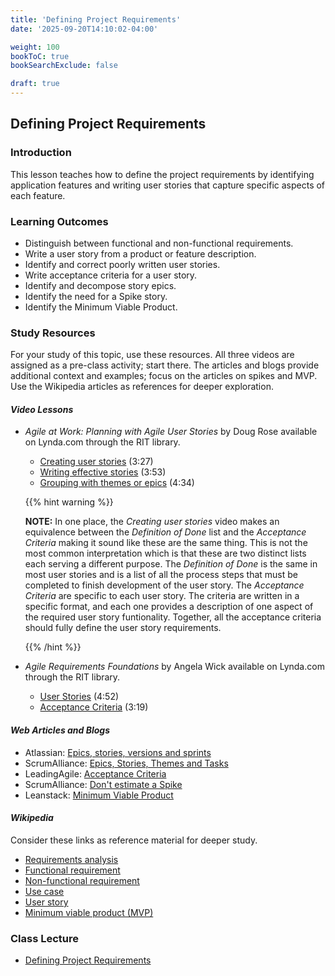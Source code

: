 ```yaml
---
title: 'Defining Project Requirements'
date: '2025-09-20T14:10:02-04:00'

weight: 100
bookToC: true
bookSearchExclude: false

draft: true
---
```


## Defining Project Requirements

### Introduction

This lesson teaches how to define the project requirements by identifying application features and writing user stories that capture specific aspects of each feature.

### Learning Outcomes

* Distinguish between functional and non-functional requirements.
* Write a user story from a product or feature description.
* Identify and correct poorly written user stories.
* Write acceptance criteria for a user story.
* Identify and decompose story epics.
* Identify the need for a Spike story.
* Identify the Minimum Viable Product.

### Study Resources

For your study of this topic, use these resources. All three videos are assigned as a pre-class activity; start there. The articles and blogs provide additional context and examples; focus on the articles on spikes and MVP. Use the Wikipedia articles as references for deeper exploration.

#### *Video Lessons*

* *Agile at Work: Planning with Agile User Stories* by Doug Rose available on Lynda.com through the RIT library.
    * [Creating user stories](https://www.linkedin.com/learning/agile-at-work-planning-with-agile-user-stories/creating-user-stories-2?org=rit.edu) (3:27)
    * [Writing effective stories](https://www.lynda.com/Business-Skills-tutorials/Writing-effective-stories/175074/387214-4.html?org=rit.edu) (3:53)
    * [Grouping with themes or epics](https://www.linkedin.com/learning/agile-at-work-planning-with-agile-user-stories/grouping-with-themes-or-epics-2?org=rit.edu) (4:34)

    {{% hint warning %}}

    **NOTE:** In one place, the *Creating user stories* video makes an equivalence between the *Definition of Done* list and the *Acceptance Criteria* making it sound like these are the same thing. This is not the most common interpretation which is that these are two distinct lists each serving a different purpose. The *Definition of Done* is the same in most user stories and is a list of all the process steps that must be completed to finish development of the user story. The *Acceptance Criteria* are specific to each user story. The criteria are written in a specific format, and each one provides a description of one aspect of the required user story funtionality. Together, all the acceptance criteria should fully define the user story requirements.

    {{% /hint %}}

* *Agile Requirements Foundations* by Angela Wick available on Lynda.com through the RIT library.
    * [User Stories](https://www.linkedin.com/learning/agile-requirements-foundations/user-stories?org=rit.edu) (4:52)
    * [Acceptance Criteria](https://www.linkedin.com/learning/agile-requirements-foundations/acceptance-criteria?org=rit.edu) (3:19)

#### *Web Articles and Blogs*

* Atlassian: [Epics, stories, versions and sprints](https://www.atlassian.com/agile/delivery-vehicles)
* ScrumAlliance: [Epics, Stories, Themes and Tasks](https://geekbot.com/blog/epics-stories-themes-tasks/)
* LeadingAgile: [Acceptance Criteria](https://www.leadingagile.com/2014/09/acceptance-criteria/)
* ScrumAlliance: [Don't estimate a Spike](https://www.leadingagile.com/2014/04/dont-estimate-spikes/)
* Leanstack: [Minimum Viable Product](http://leanstack.com/minimum-viable-product)

#### *Wikipedia*

Consider these links as reference material for deeper study.

* [Requirements analysis](https://en.wikipedia.org/wiki/Requirements_analysis)
* [Functional requirement](https://en.wikipedia.org/wiki/Functional_requirement)
* [Non-functional requirement](https://en.wikipedia.org/wiki/Non-functional_requirement)
* [Use case](https://en.wikipedia.org/wiki/Use_case)
* [User story](https://en.wikipedia.org/wiki/User_story)
* [Minimum viable product (MVP)](https://en.wikipedia.org/wiki/Minimum_viable_product)

### Class Lecture

* [Defining Project Requirements](/slides/defining-project-requirements.pptx)